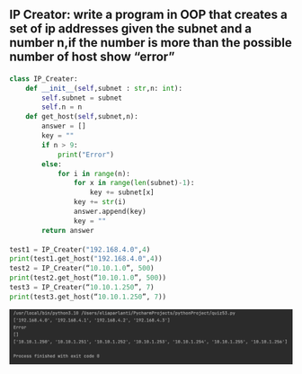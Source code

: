 
## IP Creator: write a program in OOP that creates a set of ip addresses given the subnet and a number n,if the number is more than the possible number of host show “error” 
```.py
class IP_Creater:
    def __init__(self,subnet : str,n: int):
        self.subnet = subnet
        self.n = n
    def get_host(self,subnet,n):
        answer = []
        key = ""
        if n > 9:
            print("Error")
        else:
            for i in range(n):
                for x in range(len(subnet)-1):
                    key += subnet[x]
                key += str(i)
                answer.append(key)
                key = ""
        return answer

test1 = IP_Creater("192.168.4.0",4)
print(test1.get_host("192.168.4.0",4))
test2 = IP_Creater(“10.10.1.0”, 500)
print(test2.get_host(“10.10.1.0”, 500))
test3 = IP_Creater(“10.10.1.250”, 7)
print(test3.get_host(“10.10.1.250”, 7))
```
![](quiz53_pic.png)
